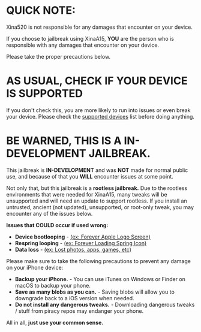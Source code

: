 # QUICK NOTE:
Xina520 is not responsible for any damages that encounter on your device.

If you choose to jailbreak using XinaA15, **YOU** are the person who is responsible with any damages that encounter on your device.

Please take the proper precautions below.

# AS USUAL, CHECK IF YOUR DEVICE IS SUPPORTED
If you don't check this, you are more likely to run into issues or even break your device.
Please check the [supported devices](https://github.com/NotDarkn/XinaA15/blob/main/SUPPORTED.md) list before doing anything.

# BE WARNED, THIS IS A IN-DEVELOPMENT JAILBREAK.

This jailbreak is **IN-DEVELOPMENT** and was **NOT** made for normal public use, and because of that you **WILL** encounter issues at some point.

Not only that, but this jailbreak is a **rootless jailbreak.** Due to the rootless environments that were needed for XinaA15, many tweaks will be unsupported and will need an update to support rootless. If you install an untrusted, ancient (not updated), unsupported, or root-only tweak, you may encounter any of the issues below.

**Issues that COULD occur if used wrong:**
- **Device bootlooping** - [(ex: Forever Apple Logo Screen)](https://ios.cfw.guide/troubleshooting/#bootloops)
- **Respring looping** - [(ex: Forever Loading Spring Icon)](https://ios.cfw.guide/troubleshooting/#respring-loops)
- **Data loss** - [(ex: Lost photos, apps, games, etc)](https://support.apple.com/en-us/HT204184)

Please make sure to take the following precautions to prevent any damage on your iPhone device:
- **Backup your iPhone.** - You can use iTunes on Windows or Finder on macOS to backup your phone.
- **Save as many blobs as you can.** - Saving blobs will allow you to downgrade back to a iOS version when needed.
- **Do not install any dangerous tweaks.** - Downloading dangerous tweaks / stuff from piracy repos may endanger your phone.

All in all, **just use your common sense.**
